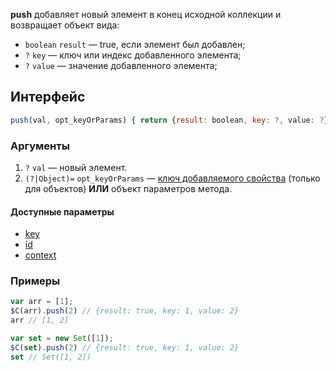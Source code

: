 **push** добавляет новый элемент в конец исходной коллекции и возвращает объект вида:

* `boolean` `result` — true, если элемент был добавлен;
* `?` `key` — ключ или индекс добавленного элемента;
* `?` `value` — значение добавленного элемента;

## Интерфейс

```js
push(val, opt_keyOrParams) { return {result: boolean, key: ?, value: ?}; }
```

### Аргументы

1. `?` `val` — новый элемент.
2. `(?|Object)=` `opt_keyOrParams` — [ключ добавляемого свойства](https://github.com/kobezzza/Collection/wiki/add#key) (только для объектов) **ИЛИ** объект параметров метода.

#### Доступные параметры

* [key](https://github.com/kobezzza/Collection/wiki/add#key)
* [id](https://github.com/kobezzza/Collection/wiki/%D0%95%D0%B4%D0%B8%D0%BD%D1%8B%D0%B9-%D0%B8%D0%BD%D1%82%D0%B5%D1%80%D1%84%D0%B5%D0%B9%D1%81-%D0%B8%D1%82%D0%B5%D1%80%D0%B0%D1%82%D0%BE%D1%80%D0%BE%D0%B2#id)
* [context](https://github.com/kobezzza/Collection/wiki/%D0%95%D0%B4%D0%B8%D0%BD%D1%8B%D0%B9-%D0%B8%D0%BD%D1%82%D0%B5%D1%80%D1%84%D0%B5%D0%B9%D1%81-%D0%B8%D1%82%D0%B5%D1%80%D0%B0%D1%82%D0%BE%D1%80%D0%BE%D0%B2#context)

### Примеры

```js
var arr = [1];
$C(arr).push(2) // {result: true, key: 1, value: 2}
arr // [1, 2]

var set = new Set([1]);
$C(set).push(2) // {result: true, key: 1, value: 2}
set // Set([1, 2])
```
